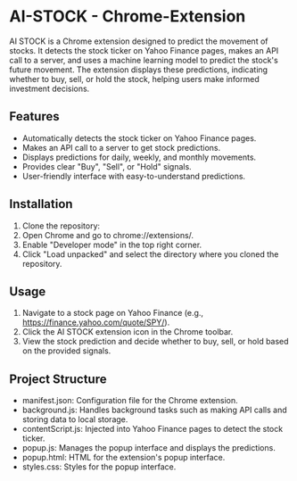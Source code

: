 # AI-STOCK - Chrome-Extension
AI STOCK is a Chrome extension designed to predict the movement of stocks. It detects the stock ticker on Yahoo Finance pages, makes an API call to a server, and uses a machine learning model to predict the stock's future movement. The extension displays these predictions, indicating whether to buy, sell, or hold the stock, helping users make informed investment decisions.

## Features

- Automatically detects the stock ticker on Yahoo Finance pages.
- Makes an API call to a server to get stock predictions.
- Displays predictions for daily, weekly, and monthly movements.
- Provides clear "Buy", "Sell", or "Hold" signals.
- User-friendly interface with easy-to-understand predictions.

## Installation

1. Clone the repository:
2. Open Chrome and go to chrome://extensions/.
3. Enable "Developer mode" in the top right corner.
4. Click "Load unpacked" and select the directory where you cloned the repository.


## Usage
1. Navigate to a stock page on Yahoo Finance (e.g., https://finance.yahoo.com/quote/SPY/).
2. Click the AI STOCK extension icon in the Chrome toolbar.
3. View the stock prediction and decide whether to buy, sell, or hold based on the provided signals.


## Project Structure
 - manifest.json: Configuration file for the Chrome extension.
 - background.js: Handles background tasks such as making API calls and storing data to local storage.
 - contentScript.js: Injected into Yahoo Finance pages to detect the stock ticker.
 - popup.js: Manages the popup interface and displays the predictions.
 - popup.html: HTML for the extension's popup interface.
 - styles.css: Styles for the popup interface.
